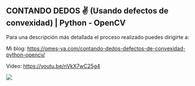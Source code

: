 ##  CONTANDO DEDOS ✌️ (Usando defectos de convexidad) | Python - OpenCV

Para una descripción más detallada el proceso realizado puedes dirigirte a:

Mi blog: https://omes-va.com/contando-dedos-defectos-de-convexidad-python-opencv/

Video: https://youtu.be/nVkX7wC25g4

![](conteodeDedosOpenCV.gif)
